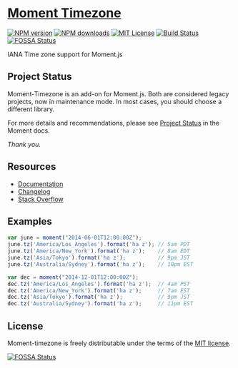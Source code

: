 # [Moment Timezone](http://momentjs.com/timezone/)

[![NPM version][npm-version-image]][npm-url]
[![NPM downloads][npm-downloads-image]][npm-download-url]
[![MIT License][license-image]][license-url]
[![Build Status][ci-image]][ci-url]
[![FOSSA Status][fossa-badge-image]][fossa-badge-url]

IANA Time zone support for Moment.js

## Project Status

Moment-Timezone is an add-on for Moment.js. Both are considered legacy projects, now in maintenance mode. In most cases,
you should choose a different library.

For more details and recommendations, please see [Project Status](https://momentjs.com/docs/#/-project-status/) in the
Moment docs.

*Thank you.*

## Resources

- [Documentation](https://momentjs.com/timezone/docs/)
- [Changelog](changelog.md)
- [Stack Overflow](https://stackoverflow.com/questions/tagged/moment-timezone)

## Examples

```js
var june = moment("2014-06-01T12:00:00Z");
june.tz('America/Los_Angeles').format('ha z'); // 5am PDT
june.tz('America/New_York').format('ha z');    // 8am EDT
june.tz('Asia/Tokyo').format('ha z');          // 9pm JST
june.tz('Australia/Sydney').format('ha z');    // 10pm EST

var dec = moment("2014-12-01T12:00:00Z");
dec.tz('America/Los_Angeles').format('ha z');  // 4am PST
dec.tz('America/New_York').format('ha z');     // 7am EST
dec.tz('Asia/Tokyo').format('ha z');           // 9pm JST
dec.tz('Australia/Sydney').format('ha z');     // 11pm EST
```

## License

Moment-timezone is freely distributable under the terms of the [MIT license][license-url].

[![FOSSA Status][fossa-large-image]][fossa-large-url]


[license-image]: https://img.shields.io/badge/license-MIT-blue.svg?style=flat

[license-url]: LICENSE

[npm-url]: https://npmjs.org/package/moment-timezone

[npm-version-image]: https://img.shields.io/npm/v/moment-timezone.svg?style=flat

[npm-downloads-image]: https://img.shields.io/npm/dm/moment-timezone.svg?style=flat

[npm-download-url]: https://npmcharts.com/compare/moment-timezone?minimal=true

[ci-url]: https://github.com/moment/moment-timezone/actions/workflows/tests.yml?query=branch%253Adevelop

[ci-image]: https://github.com/moment/moment-timezone/actions/workflows/tests.yml/badge.svg?query=branch%253Adevelop

[fossa-badge-image]: https://app.fossa.io/api/projects/git%2Bhttps%3A%2F%2Fgithub.com%2Fmoment%2Fmoment-timezone.svg?type=shield

[fossa-badge-url]: https://app.fossa.io/projects/git%2Bhttps%3A%2F%2Fgithub.com%2Fmoment%2Fmoment-timezone?ref=badge_shield

[fossa-large-image]: https://app.fossa.io/api/projects/git%2Bhttps%3A%2F%2Fgithub.com%2Fmoment%2Fmoment-timezone.svg?type=large

[fossa-large-url]: https://app.fossa.io/projects/git%2Bhttps%3A%2F%2Fgithub.com%2Fmoment%2Fmoment-timezone?ref=badge_large
